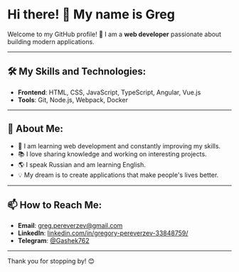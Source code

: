# Hi there! 👋 My name is Greg

Welcome to my GitHub profile! 🎉 I am a **web developer** passionate about building modern applications.

---

## 🛠️ My Skills and Technologies:
- **Frontend**: HTML, CSS, JavaScript, TypeScript, Angular, Vue.js
- **Tools**: Git, Node.js, Webpack, Docker

---

## 🌱 About Me:
- 🚀 I am learning web development and constantly improving my skills.
- 📚 I love sharing knowledge and working on interesting projects.
- 🌎 I speak Russian and am learning English.
- 💡 My dream is to create applications that make people's lives better.

---

## 📫 How to Reach Me:
- **Email**: [greg.pereverzev@gmail.com](mailto:greg.pereverzev@gmail.com)
- **LinkedIn**: [linkedin.com/in/gregory-pereverzev-33848759/](https://linkedin.com/in/gregory-pereverzev-33848759/)
- **Telegram**: [@Gashek762](https://t.me/Gashek762)

---

Thank you for stopping by! 😊
